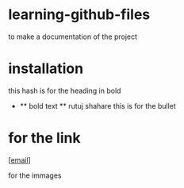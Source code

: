 # learning-github-files
to make a documentation of the project

# installation
this hash is for the heading in bold

* ** bold text ** rutuj shahare 
this is for the bullet

# for the link 
[[email](www.gmail.com)]

for the immages 

